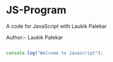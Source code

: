 # JS-Program
A code for JavaScript with Laukik Palekar

Author:- Laukik Palekar

```javascript

console.log("Welcome to Javascript");

```